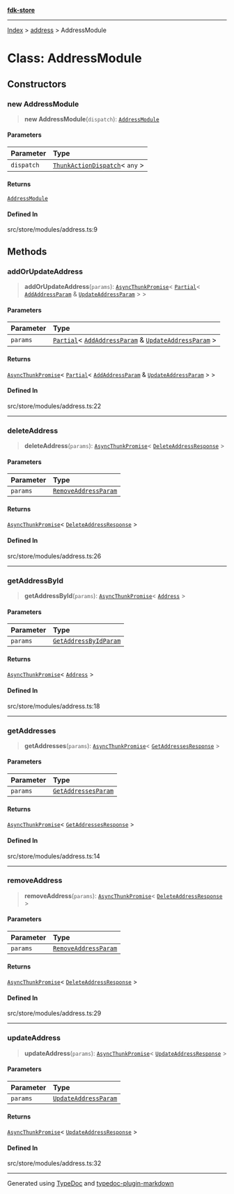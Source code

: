 [**fdk-store**](../../README.md)
***

[Index](../../API.md) > [address](../README.md) > AddressModule

# Class: AddressModule

## Constructors

### new AddressModule

> **new AddressModule**(`dispatch`): [`AddressModule`](class.AddressModule.md)

#### Parameters

| Parameter | Type |
| :------ | :------ |
| `dispatch` | [`ThunkActionDispatch`](../../theme/internal_/type-aliases/type-alias.ThunkActionDispatch.md)\< `any` \> |

#### Returns

[`AddressModule`](class.AddressModule.md)

#### Defined In

src/store/modules/address.ts:9

## Methods

### addOrUpdateAddress

> **addOrUpdateAddress**(`params`): [`AsyncThunkPromise`](../../theme/internal_/type-aliases/type-alias.AsyncThunkPromise.md)\< [`Partial`](../internal_/type-aliases/type-alias.Partial.md)\< [`AddAddressParam`](../internal_/type-aliases/type-alias.AddAddressParam.md) & [`UpdateAddressParam`](../internal_/type-aliases/type-alias.UpdateAddressParam.md) \> \>

#### Parameters

| Parameter | Type |
| :------ | :------ |
| `params` | [`Partial`](../internal_/type-aliases/type-alias.Partial.md)\< [`AddAddressParam`](../internal_/type-aliases/type-alias.AddAddressParam.md) & [`UpdateAddressParam`](../internal_/type-aliases/type-alias.UpdateAddressParam.md) \> |

#### Returns

[`AsyncThunkPromise`](../../theme/internal_/type-aliases/type-alias.AsyncThunkPromise.md)\< [`Partial`](../internal_/type-aliases/type-alias.Partial.md)\< [`AddAddressParam`](../internal_/type-aliases/type-alias.AddAddressParam.md) & [`UpdateAddressParam`](../internal_/type-aliases/type-alias.UpdateAddressParam.md) \> \>

#### Defined In

src/store/modules/address.ts:22

***

### deleteAddress

> **deleteAddress**(`params`): [`AsyncThunkPromise`](../../theme/internal_/type-aliases/type-alias.AsyncThunkPromise.md)\< [`DeleteAddressResponse`](../internal_/type-aliases/type-alias.DeleteAddressResponse.md) \>

#### Parameters

| Parameter | Type |
| :------ | :------ |
| `params` | [`RemoveAddressParam`](../internal_/type-aliases/type-alias.RemoveAddressParam.md) |

#### Returns

[`AsyncThunkPromise`](../../theme/internal_/type-aliases/type-alias.AsyncThunkPromise.md)\< [`DeleteAddressResponse`](../internal_/type-aliases/type-alias.DeleteAddressResponse.md) \>

#### Defined In

src/store/modules/address.ts:26

***

### getAddressById

> **getAddressById**(`params`): [`AsyncThunkPromise`](../../theme/internal_/type-aliases/type-alias.AsyncThunkPromise.md)\< [`Address`](../internal_/type-aliases/type-alias.Address.md) \>

#### Parameters

| Parameter | Type |
| :------ | :------ |
| `params` | [`GetAddressByIdParam`](../internal_/type-aliases/type-alias.GetAddressByIdParam.md) |

#### Returns

[`AsyncThunkPromise`](../../theme/internal_/type-aliases/type-alias.AsyncThunkPromise.md)\< [`Address`](../internal_/type-aliases/type-alias.Address.md) \>

#### Defined In

src/store/modules/address.ts:18

***

### getAddresses

> **getAddresses**(`params`): [`AsyncThunkPromise`](../../theme/internal_/type-aliases/type-alias.AsyncThunkPromise.md)\< [`GetAddressesResponse`](../internal_/type-aliases/type-alias.GetAddressesResponse.md) \>

#### Parameters

| Parameter | Type |
| :------ | :------ |
| `params` | [`GetAddressesParam`](../internal_/type-aliases/type-alias.GetAddressesParam.md) |

#### Returns

[`AsyncThunkPromise`](../../theme/internal_/type-aliases/type-alias.AsyncThunkPromise.md)\< [`GetAddressesResponse`](../internal_/type-aliases/type-alias.GetAddressesResponse.md) \>

#### Defined In

src/store/modules/address.ts:14

***

### removeAddress

> **removeAddress**(`params`): [`AsyncThunkPromise`](../../theme/internal_/type-aliases/type-alias.AsyncThunkPromise.md)\< [`DeleteAddressResponse`](../internal_/type-aliases/type-alias.DeleteAddressResponse.md) \>

#### Parameters

| Parameter | Type |
| :------ | :------ |
| `params` | [`RemoveAddressParam`](../internal_/type-aliases/type-alias.RemoveAddressParam.md) |

#### Returns

[`AsyncThunkPromise`](../../theme/internal_/type-aliases/type-alias.AsyncThunkPromise.md)\< [`DeleteAddressResponse`](../internal_/type-aliases/type-alias.DeleteAddressResponse.md) \>

#### Defined In

src/store/modules/address.ts:29

***

### updateAddress

> **updateAddress**(`params`): [`AsyncThunkPromise`](../../theme/internal_/type-aliases/type-alias.AsyncThunkPromise.md)\< [`UpdateAddressResponse`](../internal_/type-aliases/type-alias.UpdateAddressResponse.md) \>

#### Parameters

| Parameter | Type |
| :------ | :------ |
| `params` | [`UpdateAddressParam`](../internal_/type-aliases/type-alias.UpdateAddressParam.md) |

#### Returns

[`AsyncThunkPromise`](../../theme/internal_/type-aliases/type-alias.AsyncThunkPromise.md)\< [`UpdateAddressResponse`](../internal_/type-aliases/type-alias.UpdateAddressResponse.md) \>

#### Defined In

src/store/modules/address.ts:32

***
Generated using [TypeDoc](https://typedoc.org/) and [typedoc-plugin-markdown](https://www.npmjs.com/package/typedoc-plugin-markdown)
